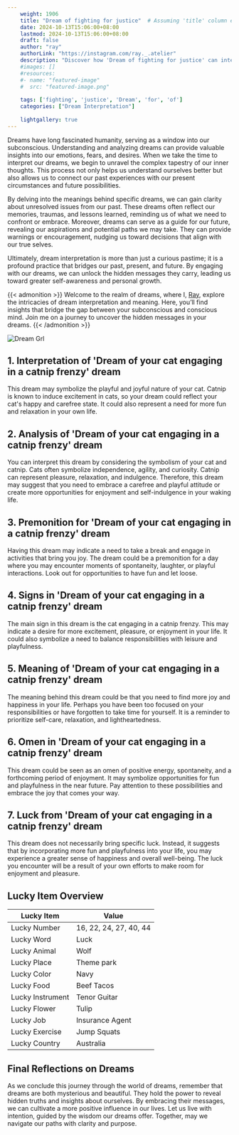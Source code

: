 ```yaml
---
    weight: 1906
    title: "Dream of fighting for justice"  # Assuming 'title' column exists
    date: 2024-10-13T15:06:00+08:00
    lastmod: 2024-10-13T15:06:00+08:00
    draft: false
    author: "ray"
    authorLink: "https://instagram.com/ray._.atelier"
    description: "Discover how 'Dream of fighting for justice' can interpret your future and uncover its significant meanings in your life."
    #images: []
    #resources:
    #- name: "featured-image"
    #  src: "featured-image.png"
    
    tags: ['fighting', 'justice', 'Dream', 'for', 'of']
    categories: ["Dream Interpretation"]
    
    lightgallery: true
---
```

    
Dreams have long fascinated humanity, serving as a window into our subconscious. Understanding and analyzing dreams can provide valuable insights into our emotions, fears, and desires. When we take the time to interpret our dreams, we begin to unravel the complex tapestry of our inner thoughts. This process not only helps us understand ourselves better but also allows us to connect our past experiences with our present circumstances and future possibilities.

By delving into the meanings behind specific dreams, we can gain clarity about unresolved issues from our past. These dreams often reflect our memories, traumas, and lessons learned, reminding us of what we need to confront or embrace. Moreover, dreams can serve as a guide for our future, revealing our aspirations and potential paths we may take. They can provide warnings or encouragement, nudging us toward decisions that align with our true selves.

Ultimately, dream interpretation is more than just a curious pastime; it is a profound practice that bridges our past, present, and future. By engaging with our dreams, we can unlock the hidden messages they carry, leading us toward greater self-awareness and personal growth.

{{< admonition >}}
Welcome to the realm of dreams, where I, [Ray](https://instagram.com/ray._.atelier), explore the intricacies of dream interpretation and meaning. Here, you’ll find insights that bridge the gap between your subconscious and conscious mind. Join me on a journey to uncover the hidden messages in your dreams.
{{< /admonition >}}

![Dream Grl](https://cdn.pixabay.com/photo/2017/11/02/03/35/gothic-2910057_1280.jpg "Dream Grl")

## 1. Interpretation of 'Dream of your cat engaging in a catnip frenzy' dream

This dream may symbolize the playful and joyful nature of your cat. Catnip is known to induce excitement in cats, so your dream could reflect your cat's happy and carefree state. It could also represent a need for more fun and relaxation in your own life.

## 2. Analysis of 'Dream of your cat engaging in a catnip frenzy' dream

You can interpret this dream by considering the symbolism of your cat and catnip. Cats often symbolize independence, agility, and curiosity. Catnip can represent pleasure, relaxation, and indulgence. Therefore, this dream may suggest that you need to embrace a carefree and playful attitude or create more opportunities for enjoyment and self-indulgence in your waking life.

## 3. Premonition for 'Dream of your cat engaging in a catnip frenzy' dream

Having this dream may indicate a need to take a break and engage in activities that bring you joy. The dream could be a premonition for a day where you may encounter moments of spontaneity, laughter, or playful interactions. Look out for opportunities to have fun and let loose.

## 4. Signs in 'Dream of your cat engaging in a catnip frenzy' dream

The main sign in this dream is the cat engaging in a catnip frenzy. This may indicate a desire for more excitement, pleasure, or enjoyment in your life. It could also symbolize a need to balance responsibilities with leisure and playfulness.

## 5. Meaning of 'Dream of your cat engaging in a catnip frenzy' dream

The meaning behind this dream could be that you need to find more joy and happiness in your life. Perhaps you have been too focused on your responsibilities or have forgotten to take time for yourself. It is a reminder to prioritize self-care, relaxation, and lightheartedness.

## 6. Omen in 'Dream of your cat engaging in a catnip frenzy' dream

This dream could be seen as an omen of positive energy, spontaneity, and a forthcoming period of enjoyment. It may symbolize opportunities for fun and playfulness in the near future. Pay attention to these possibilities and embrace the joy that comes your way.

## 7. Luck from 'Dream of your cat engaging in a catnip frenzy' dream

This dream does not necessarily bring specific luck. Instead, it suggests that by incorporating more fun and playfulness into your life, you may experience a greater sense of happiness and overall well-being. The luck you encounter will be a result of your own efforts to make room for enjoyment and pleasure.

## Lucky Item Overview
| Lucky Item          | Value              |
|---------------|--------------------|
| Lucky Number        | 16, 22, 24, 27, 40, 44  |
| Lucky Word          | Luck |
| Lucky Animal        | Wolf |
| Lucky Place         | Theme park     |
| Lucky Color         | Navy     |
| Lucky Food          | Beef Tacos      |
| Lucky Instrument    | Tenor Guitar |
| Lucky Flower        | Tulip    |
| Lucky Job           | Insurance Agent       |
| Lucky Exercise      | Jump Squats  |
| Lucky Country       | Australia    |


##  Final Reflections on Dreams

As we conclude this journey through the world of dreams, remember that dreams are both mysterious and beautiful. They hold the power to reveal hidden truths and insights about ourselves. By embracing their messages, we can cultivate a more positive influence in our lives. Let us live with intention, guided by the wisdom our dreams offer. Together, may we navigate our paths with clarity and purpose.
